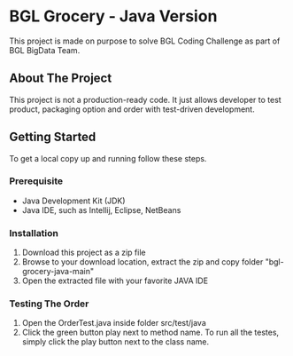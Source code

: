 # BGL Grocery - Java Version

This project is made on purpose to solve BGL Coding Challenge as part of BGL BigData Team.

## About The Project

This project is not a production-ready code. It just allows developer to test product, packaging option and order with test-driven development.

## Getting Started

To get a local copy up and running follow these steps.

### Prerequisite

* Java Development Kit (JDK) 
* Java IDE, such as Intellij, Eclipse, NetBeans

### Installation
1. Download this project as a zip file
2. Browse to your download location, extract the zip and copy folder "bgl-grocery-java-main"
3. Open the extracted file with your favorite JAVA IDE

### Testing The Order
1. Open the OrderTest.java inside folder src/test/java
2. Click the green button play next to method name. To run all the testes, simply click the play button next to the class name.
